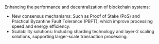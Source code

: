 Enhancing the performance and decentralization of blockchain systems:

- New consensus mechanisms: Such as Proof of Stake (PoS) and Practical Byzantine Fault Tolerance (PBFT), which improve processing speed and energy efficiency.
- Scalability solutions: Including sharding technology and layer-2 scaling solutions, supporting larger-scale transaction processing.